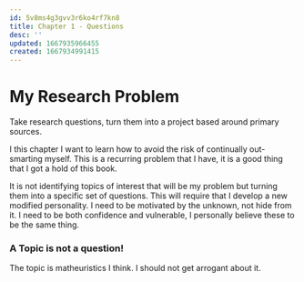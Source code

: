 ```yaml
---
id: 5v8ms4g3gvv3r6ko4rf7kn8
title: Chapter 1 - Questions
desc: ''
updated: 1667935966455
created: 1667934991415
---
```

 

# My Research Problem
Take research questions, turn them into a project based around primary sources. 

I this chapter I want to learn how to avoid the risk of continually out-smarting myself. This is a recurring problem that I have, it is a good thing that I got a hold of this book. 

It is not identifying topics of interest that will be my problem but turning them into a specific set of questions. This will require that I develop a new modified personality. I need to be motivated by the unknown, not hide from it. I need to be both confidence and vulnerable, I personally believe these to be the same thing. 

### A Topic is not a question! 

The topic is matheuristics I think. I should not get arrogant about it. 
